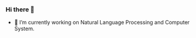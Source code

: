<!-- <img src="https://visitor-badge.glitch.me/badge?page_id=https://github.com/NiuJ1ao/NiuJ1ao" alt="visitor badge"/>   -->

### Hi there 👋

<!--
**NiuJ1ao/NiuJ1ao** is a ✨ _special_ ✨ repository because its `README.md` (this file) appears on your GitHub profile.

Here are some ideas to get you started:

- 🔭 I’m currently working on ...
- 🌱 I’m currently learning ...
- 👯 I’m looking to collaborate on ...
- 🤔 I’m looking for help with ...
- 💬 Ask me about ...
- 📫 How to reach me: ...
- 😄 Pronouns: ...
- ⚡ Fun fact: ...
-->

- 🔭 I’m currently working on Natural Language Processing and Computer System.
